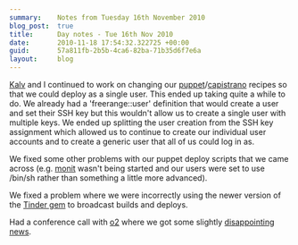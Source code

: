 ```yaml
---
summary:    Notes from Tuesday 16th November 2010
blog_post:  true
title:      Day notes - Tue 16th Nov 2010
date:       2010-11-18 17:54:32.322725 +00:00
guid:       57a811fb-2b5b-4ca6-82ba-71b35d6f7e6a
layout:     blog
---
```

[Kalv](http://kalv.co.uk/) and I continued to work on changing our [puppet](http://www.puppetlabs.com/)/[capistrano](https://github.com/capistrano/capistrano/wiki/Documentation-v2.x) recipes so that we could deploy as a single user.  This ended up taking quite a while to do.  We already had a 'freerange::user' definition that would create a user and set their SSH key but this wouldn't allow us to create a single user with multiple keys.  We ended up splitting the user creation from the SSH key assignment which allowed us to continue to create our individual user accounts and to create a generic user that all of us could log in as.

We fixed some other problems with our puppet deploy scripts that we came across (e.g. [monit](http://mmonit.com/monit/) wasn't being started and our users were set to use /bin/sh rather than something a little more advanced).

We fixed a problem where we were incorrectly using the newer version of the [Tinder gem](http://rubygems.org/gems/tinder) to broadcast builds and deploys.

Had a conference call with [o2](http://www.o2.co.uk/) where we got some slightly [disappointing news](http://blog.hashblue.com/post/1601203270/blue-and-bluebook-part-2).
